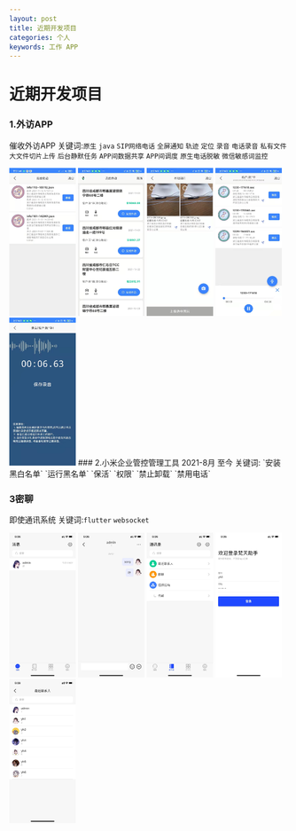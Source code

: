 ```yaml
---
layout: post
title: 近期开发项目
categories: 个人
keywords: 工作 APP
---
```


# 近期开发项目


### 1.外访APP
催收外访APP
关键词:`原生` `java` `SIP网络电话` `全屏通知` `轨迹` `定位` `录音` `电话录音`  `私有文件`
`大文件切片上传` `后台静默任务` `APP间数据共享` `APP间调度` `原生电话脱敏` `微信敏感词监控`

[comment]: <> (![image tooltip here]&#40;/images/1.jpg&#41;)

<img src="/images/app/waifang/1.jpg" alt="" width="120" />
<img src="/images/app/waifang/2.jpg" alt="" width="120" />
<img src="/images/app/waifang/3.jpg" alt="" width="120" />
<img src="/images/app/waifang/4.jpg" alt="" width="120" />
<img src="/images/app/waifang/5.jpg" alt="" width="120" />
### 2.小米企业管控管理工具
2021-8月 至今
关键词: `安装黑白名单`  `运行黑名单` `保活`  `权限`  `禁止卸载` `禁用电话`

### 3密聊
即使通讯系统
关键词:`flutter` `websocket`

<img src="/images/app/miliao/1.jpg" alt="" width="120" />
<img src="/images/app/miliao/2.jpg" alt="" width="120" />
<img src="/images/app/miliao/3.jpg" alt="" width="120" />
<img src="/images/app/miliao/4.jpg" alt="" width="120" />
<img src="/images/app/miliao/5.jpg" alt="" width="120" />




